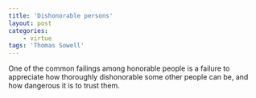 ```yaml
---
title: 'Dishonorable persons'
layout: post
categories:
    - virtue
tags: 'Thomas Sowell'
---
```


One of the common failings among honorable people is a failure to appreciate how thoroughly dishonorable some other people can be, and how dangerous it is to trust them.